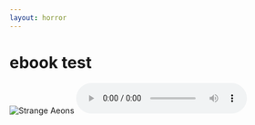 ```yaml
---
layout: horror
---
```



# ebook test


<img src="https://i.imgur.com/MFcQvxo.png?1" alt="Strange Aeons">


<audio src="https://dl.dropbox.com/s/655uwprmjxuma3v/Billie-Eilish-bury-a-friend.mp3" controls>
<p>If you are reading this, it is because your browser does not support the audio element.</p>
</audio>

